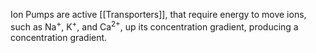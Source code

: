 Ion Pumps are active [[Transporters]], that require energy to move ions, such as Na$^+$,   K$^+$, and Ca$^{2+}$, up its concentration gradient, producing a concentration gradient.


